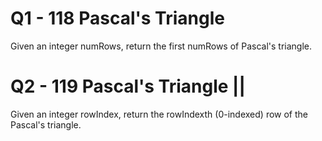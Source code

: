 # Q1 - 118 Pascal's Triangle

Given an integer numRows, return the first numRows of Pascal's triangle.

# Q2 - 119 Pascal's Triangle ||

Given an integer rowIndex, return the rowIndexth (0-indexed) row of the Pascal's triangle.

